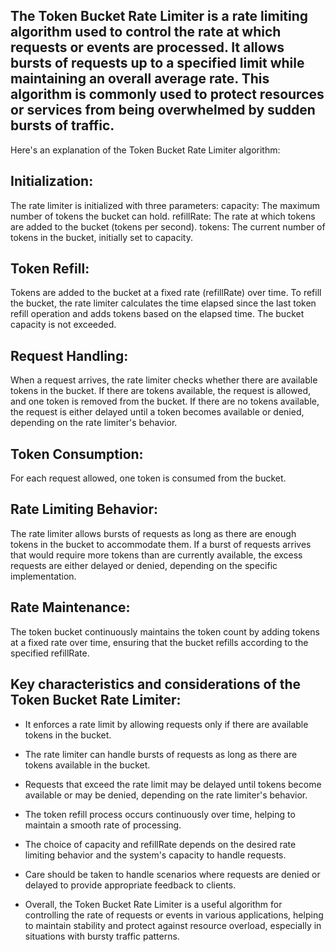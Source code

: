## The Token Bucket Rate Limiter is a rate limiting algorithm used to control the rate at which requests or events are processed. It allows bursts of requests up to a specified limit while maintaining an overall average rate. This algorithm is commonly used to protect resources or services from being overwhelmed by sudden bursts of traffic.

Here's an explanation of the Token Bucket Rate Limiter algorithm:

## Initialization:

The rate limiter is initialized with three parameters:
capacity: The maximum number of tokens the bucket can hold.
refillRate: The rate at which tokens are added to the bucket (tokens per second).
tokens: The current number of tokens in the bucket, initially set to capacity.
## Token Refill:

Tokens are added to the bucket at a fixed rate (refillRate) over time.
To refill the bucket, the rate limiter calculates the time elapsed since the last token refill operation and adds tokens based on the elapsed time. The bucket capacity is not exceeded.
## Request Handling:

When a request arrives, the rate limiter checks whether there are available tokens in the bucket. If there are tokens available, the request is allowed, and one token is removed from the bucket.
If there are no tokens available, the request is either delayed until a token becomes available or denied, depending on the rate limiter's behavior.
## Token Consumption:

For each request allowed, one token is consumed from the bucket.
## Rate Limiting Behavior:

The rate limiter allows bursts of requests as long as there are enough tokens in the bucket to accommodate them.
If a burst of requests arrives that would require more tokens than are currently available, the excess requests are either delayed or denied, depending on the specific implementation.
## Rate Maintenance:

The token bucket continuously maintains the token count by adding tokens at a fixed rate over time, ensuring that the bucket refills according to the specified refillRate.
## Key characteristics and considerations of the Token Bucket Rate Limiter:

- It enforces a rate limit by allowing requests only if there are available tokens in the bucket.

- The rate limiter can handle bursts of requests as long as there are tokens available in the bucket.

- Requests that exceed the rate limit may be delayed until tokens become available or may be denied, depending on the rate limiter's behavior.

- The token refill process occurs continuously over time, helping to maintain a smooth rate of processing.

- The choice of capacity and refillRate depends on the desired rate limiting behavior and the system's capacity to handle requests.

- Care should be taken to handle scenarios where requests are denied or delayed to provide appropriate feedback to clients.

- Overall, the Token Bucket Rate Limiter is a useful algorithm for controlling the rate of requests or events in various applications, helping to maintain stability and protect against resource overload, especially in situations with bursty traffic patterns.






